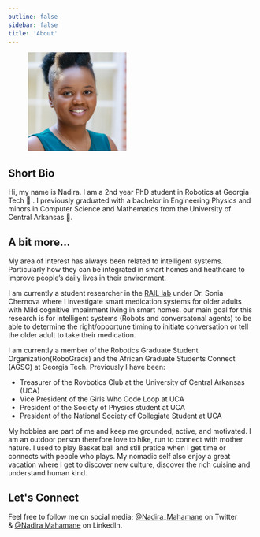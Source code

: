 ```yaml
---
outline: false
sidebar: false
title: 'About'
---
```


<figure align="left">
  <img src="./assets/images/nadira.JPG"
  width= "200"
  height = "200" />
</figure>

Short Bio
---------
Hi, my name is Nadira. I am a 2nd year PhD student in Robotics at Georgia Tech 🐝 . I previously graduated with a bachelor in Engineering Physics and minors in Computer Science and Mathematics from the University of Central Arkansas 🐻.


A bit more...
-------------
My area of interest has always been related to intelligent systems. Particularly how they can be integrated in smart homes and heathcare to improve people’s daily lives in their environment. 

I am currently a student researcher in the [RAIL lab](https://rail.gatech.edu/)  under Dr. Sonia Chernova where I investigate smart medication systems for older adults with Mild cognitive Impairment living in smart homes. our main goal for this research is for intelligent systems (Robots and conversatonal agents) to be able to determine the right/opportune timing to initiate conversation or tell the older adult to take their medication. 

I am currently a member of the Robotics Graduate Student Organization(RoboGrads) and the African Graduate Students Connect (AGSC) at Georgia Tech. 
Previously I have been: 
* Treasurer of the Rovbotics Club at the University of Central Arkansas (UCA)
* Vice President of the Girls Who Code Loop at UCA
* President of the Society of Physics student at UCA
* President of the National Society of Collegiate Student at UCA

My hobbies are part of me and keep me grounded, active, and motivated. I am an outdoor person therefore love to hike, run to connect with mother nature. I used to play Basket ball and still pratice when I get time or connects with people who plays. My nomadic self also enjoy a great vacation where I get to discover new culture, discover the rich cuisine and understand human kind. 


Let's Connect
-------------

Feel free to follow me on social media; [@Nadira_Mahamane](https://twitter.com/Nadira_mahamane) on Twitter & [@Nadira Mahamane](https://www.linkedin.com/in/nadira-m/) on LinkedIn.